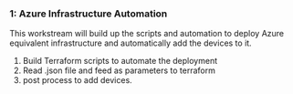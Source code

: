 ### 1: Azure Infrastructure Automation
This workstream will build up the scripts and automation to deploy Azure equivalent infrastructure and automatically add the devices to it.
1. Build Terraform scripts to automate the deployment
2. Read .json file and feed as parameters to terraform
3. post process to add devices.